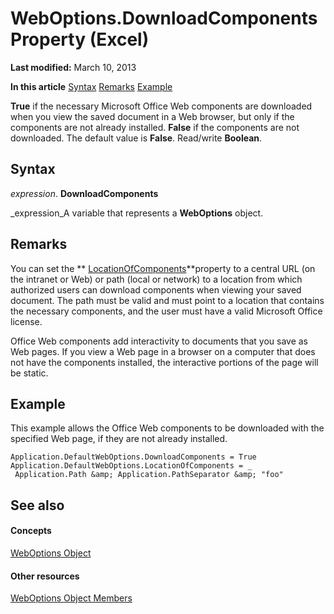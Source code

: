 
# WebOptions.DownloadComponents Property (Excel)

 **Last modified:** March 10, 2013

 **In this article**
 [Syntax](#sectionSection0)
 [Remarks](#sectionSection1)
 [Example](#sectionSection2)


 **True** if the necessary Microsoft Office Web components are downloaded when you view the saved document in a Web browser, but only if the components are not already installed. **False** if the components are not downloaded. The default value is **False**. Read/write  **Boolean**.


## Syntax
<a name="sectionSection0"> </a>

 _expression_. **DownloadComponents**

 _expression_A variable that represents a  **WebOptions** object.


## Remarks
<a name="sectionSection1"> </a>

You can set the  ** [LocationOfComponents](0581343b-e93e-1413-4348-529f48a166eb.md)**property to a central URL (on the intranet or Web) or path (local or network) to a location from which authorized users can download components when viewing your saved document. The path must be valid and must point to a location that contains the necessary components, and the user must have a valid Microsoft Office license.

Office Web components add interactivity to documents that you save as Web pages. If you view a Web page in a browser on a computer that does not have the components installed, the interactive portions of the page will be static.


## Example
<a name="sectionSection2"> </a>

This example allows the Office Web components to be downloaded with the specified Web page, if they are not already installed.


```
Application.DefaultWebOptions.DownloadComponents = True 
Application.DefaultWebOptions.LocationOfComponents = _ 
 Application.Path &amp; Application.PathSeparator &amp; "foo"
```


## See also
<a name="sectionSection2"> </a>


#### Concepts


 [WebOptions Object](d573637f-1891-4602-c961-091795e47356.md)
#### Other resources


 [WebOptions Object Members](4188ab11-5d84-aed8-2a2e-17881dcebe67.md)
